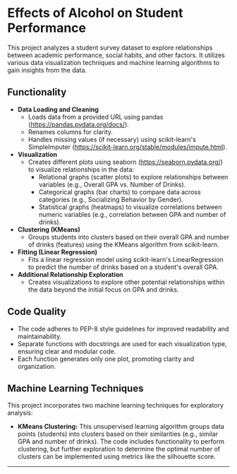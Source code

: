 # Effects of Alcohol on Student Performance

This project analyzes a student survey dataset to explore relationships between academic performance, social habits, and other factors. It utilizes various data visualization techniques and machine learning algorithms to gain insights from the data.

## Functionality

* **Data Loading and Cleaning**
    * Loads data from a provided URL using pandas (https://pandas.pydata.org/docs/).
    * Renames columns for clarity.
    * Handles missing values (if necessary) using scikit-learn's SimpleImputer (https://scikit-learn.org/stable/modules/impute.html).
* **Visualization**
    * Creates different plots using seaborn (https://seaborn.pydata.org/) to visualize relationships in the data:
        * Relational graphs (scatter plots) to explore relationships between variables (e.g., Overall GPA vs. Number of Drinks).
        * Categorical graphs (bar charts) to compare data across categories (e.g., Socializing Behavior by Gender).
        * Statistical graphs (heatmaps) to visualize correlations between numeric variables (e.g., correlation between GPA and number of drinks).
* **Clustering (KMeans)**
    * Groups students into clusters based on their overall GPA and number of drinks (features) using the KMeans algorithm from scikit-learn.
* **Fitting (Linear Regression)**
    * Fits a linear regression model using scikit-learn's LinearRegression to predict the number of drinks based on a student's overall GPA.
* **Additional Relationship Exploration**
    * Creates visualizations to explore other potential relationships within the data beyond the initial focus on GPA and drinks.

## Code Quality

* The code adheres to PEP-8 style guidelines for improved readability and maintainability.
* Separate functions with docstrings are used for each visualization type, ensuring clear and modular code.
* Each function generates only one plot, promoting clarity and organization.

## Machine Learning Techniques

This project incorporates two machine learning techniques for exploratory analysis:

* **KMeans Clustering:** This unsupervised learning algorithm groups data points (students) into clusters based on their similarities (e.g., similar GPA and number of drinks). The code includes functionality to perform clustering, but further exploration to determine the optimal number of clusters can be implemented using metrics like the silhouette score.
* **
